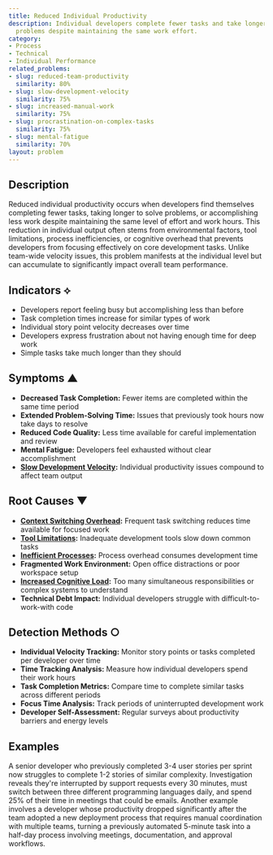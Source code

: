 ```yaml
---
title: Reduced Individual Productivity
description: Individual developers complete fewer tasks and take longer to resolve
  problems despite maintaining the same work effort.
category:
- Process
- Technical
- Individual Performance
related_problems:
- slug: reduced-team-productivity
  similarity: 80%
- slug: slow-development-velocity
  similarity: 75%
- slug: increased-manual-work
  similarity: 75%
- slug: procrastination-on-complex-tasks
  similarity: 75%
- slug: mental-fatigue
  similarity: 70%
layout: problem
---
```


## Description

Reduced individual productivity occurs when developers find themselves completing fewer tasks, taking longer to solve problems, or accomplishing less work despite maintaining the same level of effort and work hours. This reduction in individual output often stems from environmental factors, tool limitations, process inefficiencies, or cognitive overhead that prevents developers from focusing effectively on core development tasks. Unlike team-wide velocity issues, this problem manifests at the individual level but can accumulate to significantly impact overall team performance.

## Indicators ⟡

- Developers report feeling busy but accomplishing less than before
- Task completion times increase for similar types of work
- Individual story point velocity decreases over time
- Developers express frustration about not having enough time for deep work
- Simple tasks take much longer than they should

## Symptoms ▲

- **Decreased Task Completion:** Fewer items are completed within the same time period
- **Extended Problem-Solving Time:** Issues that previously took hours now take days to resolve
- **Reduced Code Quality:** Less time available for careful implementation and review
- **Mental Fatigue:** Developers feel exhausted without clear accomplishment
- **[Slow Development Velocity](slow-development-velocity.md):** Individual productivity issues compound to affect team output

## Root Causes ▼

- **[Context Switching Overhead](context-switching-overhead.md):** Frequent task switching reduces time available for focused work
- **[Tool Limitations](tool-limitations.md):** Inadequate development tools slow down common tasks
- **[Inefficient Processes](inefficient-processes.md):** Process overhead consumes development time
- **Fragmented Work Environment:** Open office distractions or poor workspace setup
- **[Increased Cognitive Load](increased-cognitive-load.md):** Too many simultaneous responsibilities or complex systems to understand
- **Technical Debt Impact:** Individual developers struggle with difficult-to-work-with code

## Detection Methods ○

- **Individual Velocity Tracking:** Monitor story points or tasks completed per developer over time
- **Time Tracking Analysis:** Measure how individual developers spend their work hours
- **Task Completion Metrics:** Compare time to complete similar tasks across different periods
- **Focus Time Analysis:** Track periods of uninterrupted development work
- **Developer Self-Assessment:** Regular surveys about productivity barriers and energy levels

## Examples

A senior developer who previously completed 3-4 user stories per sprint now struggles to complete 1-2 stories of similar complexity. Investigation reveals they're interrupted by support requests every 30 minutes, must switch between three different programming languages daily, and spend 25% of their time in meetings that could be emails. Another example involves a developer whose productivity dropped significantly after the team adopted a new deployment process that requires manual coordination with multiple teams, turning a previously automated 5-minute task into a half-day process involving meetings, documentation, and approval workflows.
